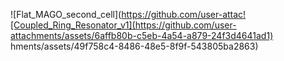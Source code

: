 
![Flat_MAGO_second_cell](https://github.com/user-attac![Coupled_Ring_Resonator_v1](https://github.com/user-attachments/assets/6affb80b-c5eb-4a54-a879-24f3d4641ad1)
hments/assets/49f758c4-8486-48e5-8f9f-543805ba2863)
